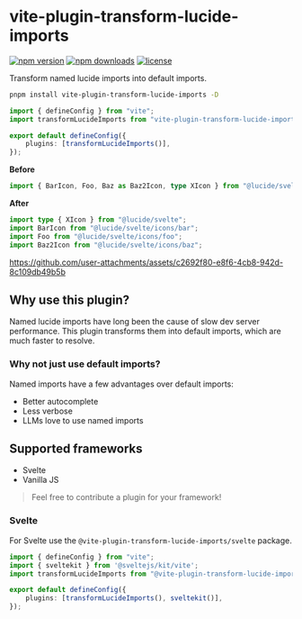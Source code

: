 # vite-plugin-transform-lucide-imports

[![npm version](https://flat.badgen.net/npm/v/vite-plugin-transform-lucide-imports?color=pink)](https://npmjs.com/package/vite-plugin-transform-lucide-imports)
[![npm downloads](https://flat.badgen.net/npm/dm/vite-plugin-transform-lucide-imports?color=pink)](https://npmjs.com/package/vite-plugin-transform-lucide-imports)
[![license](https://flat.badgen.net/github/license/ieedan/vite-plugin-transform-lucide-imports?color=pink)](https://github.com/ieedan/vite-plugin-transform-lucide-imports/blob/main/LICENSE)

Transform named lucide imports into default imports.

```sh
pnpm install vite-plugin-transform-lucide-imports -D
```

```ts
import { defineConfig } from "vite";
import transformLucideImports from "vite-plugin-transform-lucide-imports";

export default defineConfig({
	plugins: [transformLucideImports()],
});
```

**Before**

```ts
import { BarIcon, Foo, Baz as Baz2Icon, type XIcon } from "@lucide/svelte";
```

**After**

```ts
import type { XIcon } from "@lucide/svelte";
import BarIcon from "@lucide/svelte/icons/bar";
import Foo from "@lucide/svelte/icons/foo";
import Baz2Icon from "@lucide/svelte/icons/baz";
```

https://github.com/user-attachments/assets/c2692f80-e8f6-4cb8-942d-8c109db49b5b

## Why use this plugin?

Named lucide imports have long been the cause of slow dev server performance. This plugin transforms them into default imports, which are much faster to resolve. 

### Why not just use default imports?

Named imports have a few advantages over default imports:
- Better autocomplete
- Less verbose
- LLMs love to use named imports

## Supported frameworks

- Svelte
- Vanilla JS

> Feel free to contribute a plugin for your framework!

### Svelte

For Svelte use the `@vite-plugin-transform-lucide-imports/svelte` package.

```ts
import { defineConfig } from "vite";
import { sveltekit } from '@sveltejs/kit/vite';
import transformLucideImports from "@vite-plugin-transform-lucide-imports/svelte";

export default defineConfig({
	plugins: [transformLucideImports(), sveltekit()],
});
```
